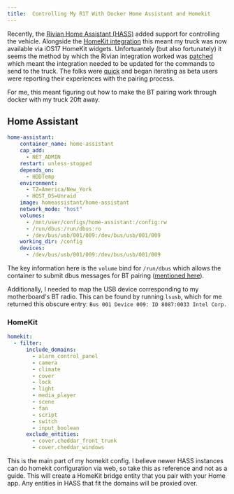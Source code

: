 ```yaml
---
title:  Controlling My R1T With Docker Home Assistant and Homekit 
---
```


Recently, the [Rivian Home Assistant (HASS)](https://github.com/bretterer/home-assistant-rivian/releases/tag/1.0.0-beta.6) added support for controlling the vehicle. 
Alongside the [HomeKit integration](https://www.home-assistant.io/integrations/homekit/) this meant my truck was now available via iOS17 HomeKit widgets.
Unfortuantely (but also fortunately) it seems the method by which the Rivian integration worked was [patched](https://rivian.software/2023-34-00/) which meant the integration needed to be updated for the commands to send to the truck. 
The folks were [quick](https://github.com/bretterer/home-assistant-rivian/releases/tag/1.0.0-beta.7) and began iterating as beta users were reporting their experiences with the pairing process. 

For me, this meant figuring out how to make the BT pairing work through docker with my truck 20ft away. 

## Home Assistant

```yaml
home-assistant:
    container_name: home-assistant
    cap_add:
      - NET_ADMIN
    restart: unless-stopped
    depends_on:
      - HDDTemp
    environment:
      - TZ=America/New_York
      - HOST_OS=Unraid
    image: homeassistant/home-assistant
    network_mode: "host"
    volumes:
      - /mnt/user/configs/home-assistant:/config:rw
      - /run/dbus:/run/dbus:ro
      - /dev/bus/usb/001/009:/dev/bus/usb/001/009
    working_dir: /config
    devices:
      - /dev/bus/usb/001/009:/dev/bus/usb/001/009
```

The key information here is the `volume` bind for `/run/dbus` which allows the container to submit dbus messages for BT pairing ([mentioned here](https://www.home-assistant.io/integrations/bluetooth/#additional-requirements-by-install-method)).

Additionally, I needed to map the USB device corresponding to my motherboard's BT radio. 
This can be found by running `lsusb`, which for me returned this obscure entry: `Bus 001 Device 009: ID 8087:0033 Intel Corp.`

### HomeKit

```yaml
homekit:
  - filter:
      include_domains:
        - alarm_control_panel
        - camera
        - climate
        - cover
        - lock
        - light
        - media_player
        - scene
        - fan
        - script
        - switch
        - input_boolean
      exclude_entities:
        - cover.cheddar_front_trunk
        - cover.cheddar_windows
```

This is the main part of my homekit config. I believe newer HASS instances can do homekit configuration via web, so take this as reference and not as a guide. 
This will create a HomeKit bridge entity that you pair with your Home app. 
Any entities in HASS that fit the domains will be proxied over.
